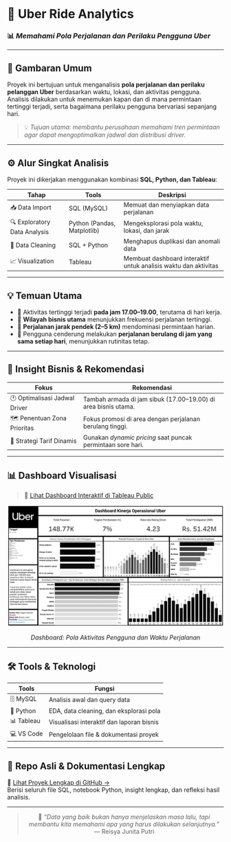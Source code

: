 # 🚖 **Uber Ride Analytics**
### 📊 *Memahami Pola Perjalanan dan Perilaku Pengguna Uber*

---

## 🧭 **Gambaran Umum**
Proyek ini bertujuan untuk menganalisis **pola perjalanan dan perilaku pelanggan Uber** berdasarkan waktu, lokasi, dan aktivitas pengguna.  
Analisis dilakukan untuk menemukan kapan dan di mana permintaan tertinggi terjadi, serta bagaimana perilaku pengguna bervariasi sepanjang hari.

> 💡 *Tujuan utama: membantu perusahaan memahami tren permintaan agar dapat mengoptimalkan jadwal dan distribusi driver.*

---

## ⚙️ **Alur Singkat Analisis**
Proyek ini dikerjakan menggunakan kombinasi **SQL, Python, dan Tableau**:

| Tahap | Tools | Deskripsi |
|--------|--------|------------|
| 📥 Data Import | SQL (MySQL) | Memuat dan menyiapkan data perjalanan |
| 🔍 Exploratory Data Analysis | Python (Pandas, Matplotlib) | Mengeksplorasi pola waktu, lokasi, dan jarak |
| 🧹 Data Cleaning | SQL + Python | Menghapus duplikasi dan anomali data |
| 📈 Visualization | Tableau | Membuat dashboard interaktif untuk analisis waktu dan aktivitas |

---

## 💡 **Temuan Utama**
- 📆 Aktivitas tertinggi terjadi **pada jam 17.00–19.00**, terutama di hari kerja.  
- 🌇 **Wilayah bisnis utama** menunjukkan frekuensi perjalanan tertinggi.  
- 🚗 **Perjalanan jarak pendek (2–5 km)** mendominasi permintaan harian.  
- 💬 Pengguna cenderung melakukan **perjalanan berulang di jam yang sama setiap hari**, menunjukkan rutinitas tetap.

---

## 🧩 **Insight Bisnis & Rekomendasi**
| Fokus | Rekomendasi |
|--------|--------------|
| 🕐 Optimalisasi Jadwal Driver | Tambah armada di jam sibuk (17.00–19.00) di area bisnis utama. |
| 🗺️ Penentuan Zona Prioritas | Fokus promosi di area dengan perjalanan berulang tinggi. |
| 💸 Strategi Tarif Dinamis | Gunakan *dynamic pricing* saat puncak permintaan sore hari. |

---

## 📊 **Dashboard Visualisasi**
> 🔗 [Lihat Dashboard Interaktif di Tableau Public](https://public.tableau.com/views/uber_dashboard_17578564618230/Dashboard?:language=en-US&publish=yes&:sid=&:redirect=auth&:display_count=n&:origin=viz_share_link)

<div align="center">
  <img src="../assets/uber_dashboard.png" width="600"/>
  <p><i>Dashboard: Pola Aktivitas Pengguna dan Waktu Perjalanan</i></p>
</div>

---

## 🛠️ **Tools & Teknologi**
| Tools | Fungsi |
|--------|--------|
| 🗄️ MySQL | Analisis awal dan query data |
| 🐍 Python | EDA, data cleaning, dan eksplorasi pola |
| 📊 Tableau | Visualisasi interaktif dan laporan bisnis |
| 💻 VS Code | Pengelolaan file & dokumentasi proyek |

---

## 🔗 **Repo Asli & Dokumentasi Lengkap**
📁 [Lihat Proyek Lengkap di GitHub →](https://github.com/reisyajunita/uber_analysis)  
Berisi seluruh file SQL, notebook Python, insight lengkap, dan refleksi hasil analisis.

---

<div align="center">

> 🌸 *“Data yang baik bukan hanya menjelaskan masa lalu, tapi membantu kita memahami apa yang harus dilakukan selanjutnya.”*  
> — Reisya Junita Putri  

</div>
